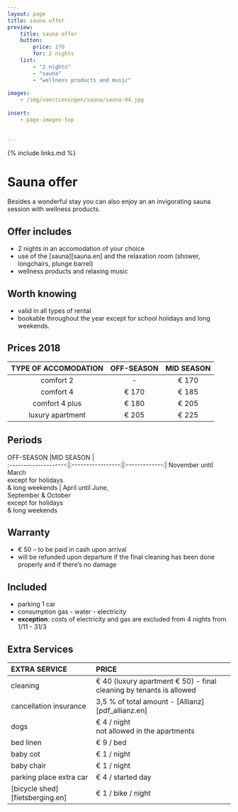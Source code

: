 ```yaml
---
layout: page
title: sauna offer
preview: 
    title: sauna offer
    button:
        price: 170
        for: 2 nights
    list:
        - "2 nights"
        - "sauna"
        - "wellness products and music"
        
images:
    - /img/voorzieningen/sauna/sauna-04.jpg
    
insert:
    - page-images-top
    
    
---
```


{% include links.md %}


# Sauna offer

Besides a wonderful stay you can also enjoy an an invigorating sauna session with wellness products. 

## Offer includes

- 2 nights in an accomodation of your choice
- use of the [sauna][sauna.en] and the relaxation room (shower, longchairs, plunge barrel)
- wellness products and relaxing music


## Worth knowing

- valid in all types of rental
- bookable throughout the year except for school holidays and long weekends.

## Prices 2018

TYPE OF ACCOMODATION        | OFF-SEASON | MID SEASON  |
:------------------:|:-----------:|:-------------:             
comfort 2           |-            |€ 170               
comfort 4           |€ 170        |€ 185         
comfort 4 plus      |€ 180        |€ 205  
luxury apartment    |€ 205        |€ 225         
        


## Periods

OFF-SEASON           |MID SEASON      |   
:--------------------:|:-----------------:|:-------------:|
November until March<br> except for holidays<br>& long weekends | April until June,<br>September & October <br>except for holidays <br>& long weekends

## Warranty

- € 50 – to be paid in cash upon arrival
- will be refunded upon departure if the final cleaning has been done properly and if there’s no damage 

## Included

- parking 1 car
- consumption gas - water - electricity
- **exception**: costs of electricity and gas are excluded from 4 nights from 1/11 - 31/3

## Extra Services

EXTRA SERVICE               | PRICE
:-------------------|:-----------|
cleaning          | € 40 (luxury apartment € 50) - final cleaning by tenants is allowed
cancellation insurance| 3,5 % of total amount - [Allianz][pdf_allianz.en] 
dogs               | € 4 / night<br> not allowed in the apartments
bed linen        | € 9 / bed
baby cot          | € 1 / night
baby chair         | € 1 / night
parking place extra car  | € 4 / started day
[bicycle shed][fietsberging.en]| € 1 / bike / night

